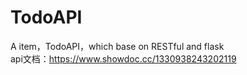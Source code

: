 # TodoAPI
A item，TodoAPI，which base on RESTful and flask</br>
api文档：https://www.showdoc.cc/1330938243202119

